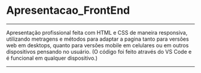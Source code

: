 # Apresentacao_FrontEnd

****************************************************************************************************************************************************************************************
Apresentação profissional feita com HTML e CSS de maneira responsiva, utilizando metragens e métodos para adaptar a pagina tanto para versões web em desktops, quanto para versões mobile em celulares ou em outros dispositivos pensando no usuário. (O código foi feito através do VS Code e é funcional em qualquer dispositivo.)
****************************************************************************************************************************************************************************************
